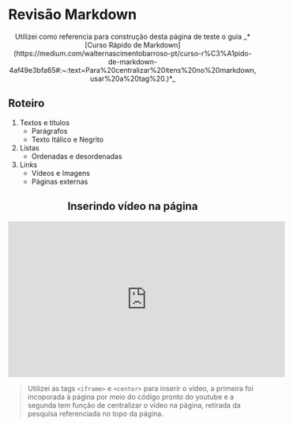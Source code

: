 # Revisão Markdown


<center>
Utilizei como referencia para construção desta página de teste o guia _*[Curso Rápido de Markdown](https://medium.com/walternascimentobarroso-pt/curso-r%C3%A1pido-de-markdown-4af49e3bfa65#:~:text=Para%20centralizar%20itens%20no%20markdown,usar%20a%20tag%20.)*_
</center> 

## Roteiro 

1. Textos e títulos
    * Parágrafos
    * Texto Itálico e Negrito
2. Listas
    * Ordenadas e desordenadas
3. Links
    * Vídeos e Imagens
    * Páginas externas


<center>

## Inserindo vídeo na página
<iframe width="560" height="315"  src="https://www.youtube.com/embed/gFJfyHRKaE0" title="YouTube video player" frameborder="0" allow="accelerometer; autoplay; clipboard-write; encrypted-media; gyroscope; picture-in-picture; web-share" allowfullscreen></iframe>
</center>


> Utilizei as tags `<iframe>` e `<center>` para inserir o vídeo, a primeira foi incoporada à página por meio do código pronto do youtube e a segunda tem função de centralizar o vídeo na página, retirada da pesquisa referenciada no topo da página.

